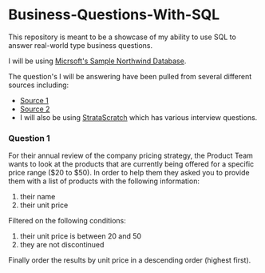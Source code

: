 # Business-Questions-With-SQL

This repository is meant to be a showcase of my ability to use SQL to answer real-world type business questions.

I will be using [Micrsoft's Sample Northwind Database](https://learn.microsoft.com/en-us/dotnet/framework/data/adonet/sql/linq/downloading-sample-databases).

The question's I will be answering have been pulled from several different sources including:
- [Source 1](https://www.amazon.com/SQLPractice-Problems-learn-doing/dp/1540422658)
- [Source 2](https://musiliadebayo.medium.com/50-sql-practice-queries-and-answers-3fc896650b2e)
- I will also be using [StrataScratch](https://platform.stratascratch.com/coding?code_type=3) which has various interview questions. 

### Question 1
For their annual review of the company pricing strategy, the Product Team wants to look at the products that are currently being offered for a specific price range ($20 to $50). In order to help them they asked you to provide them with a list of products with the following information:

1. their name
2. their unit price

Filtered on the following conditions:
1. their unit price is between 20 and 50
2. they are not discontinued

Finally order the results by unit price in a descending order (highest first).
